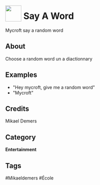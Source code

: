 # <img src="https://raw.githack.com/FortAwesome/Font-Awesome/master/svgs/solid/laptop-code.svg" card_color="#22A7F0" width="50" height="50" style="vertical-align:bottom"/> Say A Word
Mycroft say a random word

## About
Choose a random word un a diactionnary

## Examples
* "Hey mycroft, give me a random word"
* "Mycroft"

## Credits
Mikael Demers

## Category
**Entertainment**

## Tags
#Mikaeldemers
#École

